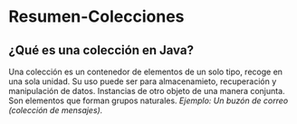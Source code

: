 # Resumen-Colecciones
## ¿Qué es una colección en Java? ##

Una colección es un contenedor de elementos de un solo tipo, recoge en una sola unidad.
Su uso puede ser para almacenamieto, recuperación y manipulación de datos. Instancias de otro objeto de una manera conjunta.
Son elementos que forman grupos naturales. _Ejemplo: Un buzón de correo (colección de mensajes)._
